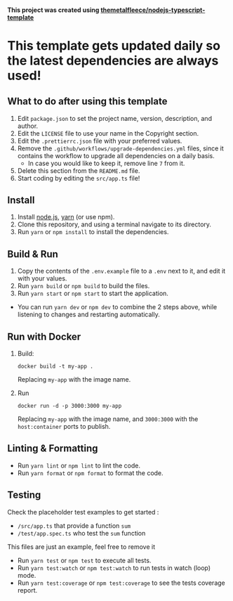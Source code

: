 #### This project was created using [themetalfleece/nodejs-typescript-template](https://github.com/themetalfleece/nodejs-typescript-template)

# This template gets updated daily so the latest dependencies are always used!

## What to do after using this template

1. Edit `package.json` to set the project name, version, description, and author.
2. Edit the `LICENSE` file to use your name in the Copyright section.
3. Edit the `.prettierrc.json` file with your preferred values.
4. Remove the `.github/workflows/upgrade-dependencies.yml` files, since it contains the workflow to upgrade all dependencies on a daily basis.
   * In case you would like to keep it, remove line `7` from it.
5. Delete this section from the `README.md` file.
6. Start coding by editing the `src/app.ts` file!

## Install

1. Install [node.js](https://nodejs.org/en/download/), [yarn](https://classic.yarnpkg.com/en/docs/install/) (or use npm).
2. Clone this repository, and using a terminal navigate to its directory.
3. Run `yarn` or `npm install` to install the dependencies.

## Build & Run

1. Copy the contents of the `.env.example` file to a `.env` next to it, and edit it with your values.
2. Run `yarn build` or `npm build` to build the files.
3. Run `yarn start` or `npm start` to start the application.

-   You can run `yarn dev` or `npm dev` to combine the 2 steps above, while listening to changes and restarting automatically.

## Run with Docker

1. Build:

    ```
    docker build -t my-app .
    ```

    Replacing `my-app` with the image name.

2. Run
    ```
    docker run -d -p 3000:3000 my-app
    ```
    Replacing `my-app` with the image name, and `3000:3000` with the `host:container` ports to publish.

## Linting & Formatting

-   Run `yarn lint` or `npm lint` to lint the code.
-   Run `yarn format` or `npm format` to format the code.

## Testing

Check the placeholder test examples to get started : 

- `/src/app.ts` that provide a function `sum` 
- `/test/app.spec.ts` who test the `sum` function 

This files are just an example, feel free to remove it

-   Run `yarn test` or `npm test` to execute all tests.
-   Run `yarn test:watch` or `npm test:watch` to run tests in watch (loop) mode.
-   Run `yarn test:coverage` or `npm test:coverage` to see the tests coverage report.
